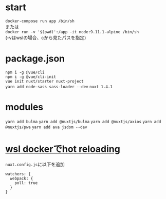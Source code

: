 # start
`docker-compose run app /bin/sh`        
または      
`docker run -v '$(pwd)':/app -it node:9.11.1-alpine /bin/sh`    
(-vはwslの場合、cから見たパスを指定)     


# package.json
`npm i -g @vue/cli`     
`npm i -g @vue/cli-init`     
`vue init nuxt/starter nuxt-project`     
`yarn add node-sass sass-loader --dev`
`nuxt 1.4.1`


# modules
`yarn add bulma`
`yarn add @nuxtjs/bulma`
`yarn add @nuxtjs/axios`
`yarn add @nuxtjs/pwa`
`yarn add ava jsdom --dev`


# [wsl dockerでhot reloading](https://github.com/nuxt/nuxt.js/issues/2481)
`nuxt.config.js`に以下を追加

```
watchers: {
  webpack: {
    poll: true
  }
}
```